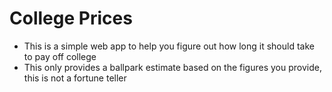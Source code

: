 # College Prices

- This is a simple web app to help you figure out how long it should take to pay off college
- This only provides a ballpark estimate based on the figures you provide, this is not a fortune teller
